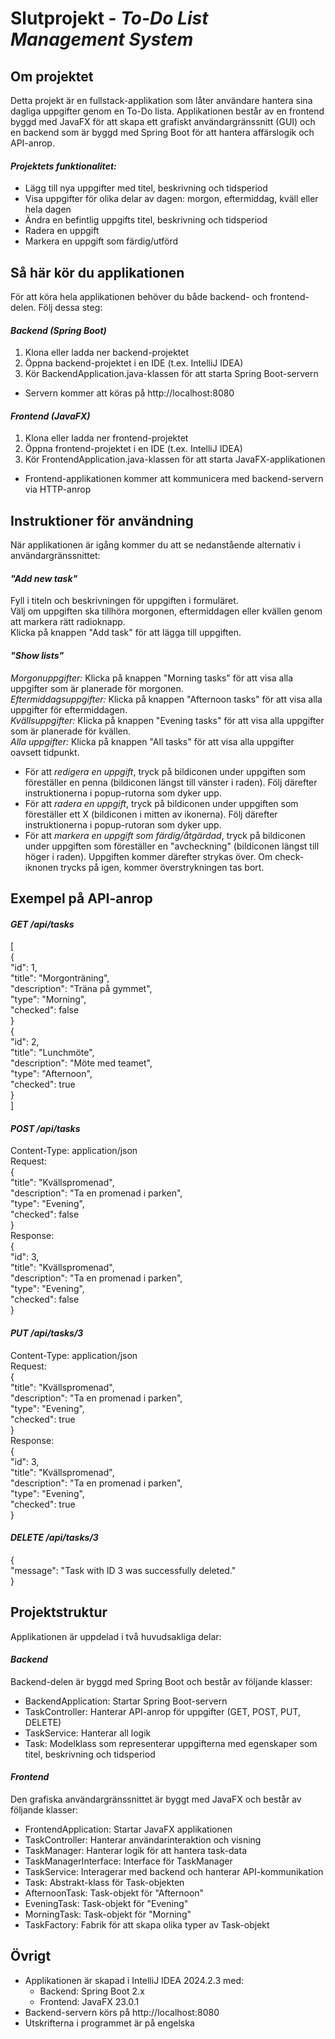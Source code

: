 # Slutprojekt - *To-Do List Management System*


## Om projektet
Detta projekt är en fullstack-applikation som låter användare hantera sina dagliga uppgifter genom en To-Do lista. 
Applikationen består av en frontend byggd med JavaFX för att skapa ett grafiskt användargränssnitt (GUI) och en backend som är byggd med Spring Boot för att hantera affärslogik och API-anrop.

#### *Projektets funktionalitet:*
* Lägg till nya uppgifter med titel, beskrivning och tidsperiod
* Visa uppgifter för olika delar av dagen: morgon, eftermiddag, kväll eller hela dagen
* Ändra en befintlig uppgifts titel, beskrivning och tidsperiod
* Radera en uppgift
* Markera en uppgift som färdig/utförd

## Så här kör du applikationen
För att köra hela applikationen behöver du både backend- och frontend-delen. Följ dessa steg:

#### *Backend (Spring Boot)*
1. Klona eller ladda ner backend-projektet
2. Öppna backend-projektet i en IDE (t.ex. IntelliJ IDEA)
3. Kör BackendApplication.java-klassen för att starta Spring Boot-servern
* Servern kommer att köras på http://localhost:8080

#### *Frontend (JavaFX)*
1. Klona eller ladda ner frontend-projektet
2. Öppna frontend-projektet i en IDE (t.ex. IntelliJ IDEA)
3. Kör FrontendApplication.java-klassen för att starta JavaFX-applikationen
* Frontend-applikationen kommer att kommunicera med backend-servern via HTTP-anrop

## Instruktioner för användning
När applikationen är igång kommer du att se nedanstående alternativ i användargränssnittet:

#### *"Add new task"*<br>
Fyll i titeln och beskrivningen för uppgiften i formuläret.<br>
Välj om uppgiften ska tillhöra morgonen, eftermiddagen eller kvällen genom att markera rätt radioknapp.<br>
Klicka på knappen "Add task" för att lägga till uppgiften.

#### *"Show lists"*<br>
*Morgonuppgifter:* Klicka på knappen "Morning tasks" för att visa alla uppgifter som är planerade för morgonen.<br>
*Eftermiddagsuppgifter:* Klicka på knappen "Afternoon tasks" för att visa alla uppgifter för eftermiddagen.<br>
*Kvällsuppgifter:* Klicka på knappen "Evening tasks" för att visa alla uppgifter som är planerade för kvällen.<br>
*Alla uppgifter:* Klicka på knappen "All tasks" för att visa alla uppgifter oavsett tidpunkt.

* För att *redigera en uppgift*, tryck på bildiconen under uppgiften som föreställer en penna (bildiconen längst till vänster i raden). Följ därefter instruktionerna i popup-rutorna som dyker upp.
* För att *radera en uppgift*, tryck på bildiconen under uppgiften som föreställer ett X (bildiconen i mitten av ikonerna). Följ därefter instruktionerna i popup-rutoran som dyker upp.
* För att *markera en uppgift som färdig/åtgärdad*, tryck på bildiconen under uppgiften som föreställer en "avcheckning" (bildiconen längst till höger i raden). Uppgiften kommer därefter strykas över. Om check-iknonen trycks på igen, kommer överstrykningen tas bort.

## Exempel på API-anrop

#### *GET /api/tasks*<br>
[<br>
  {<br>
  "id": 1,<br>
    "title": "Morgonträning",<br>
    "description": "Träna på gymmet",<br>
    "type": "Morning",<br>
    "checked": false<br>
  }<br>
  {<br>
    "id": 2,<br>
    "title": "Lunchmöte",<br>
    "description": "Möte med teamet",<br>
    "type": "Afternoon",<br>
    "checked": true<br>
  }<br>
]<br>

#### *POST /api/tasks*<br>
Content-Type: application/json<br>
Request:<br>
{<br>
  "title": "Kvällspromenad",<br>
  "description": "Ta en promenad i parken",<br>
  "type": "Evening",<br>
  "checked": false<br>
}<br>
Response:<br>
{<br>
  "id": 3,<br>
  "title": "Kvällspromenad",<br>
  "description": "Ta en promenad i parken",<br>
  "type": "Evening",<br>
  "checked": false<br>
}<br>

#### *PUT /api/tasks/3*<br>
Content-Type: application/json<br>
Request:<br>
{<br>
  "title": "Kvällspromenad",<br>
  "description": "Ta en promenad i parken",<br>
  "type": "Evening",<br>
  "checked": true<br>
}<br>
Response:<br>
{<br>
  "id": 3,<br>
  "title": "Kvällspromenad",<br>
  "description": "Ta en promenad i parken",<br>
  "type": "Evening",<br>
  "checked": true<br>
}<br>

#### *DELETE /api/tasks/3* <br>
{<br>
  "message": "Task with ID 3 was successfully deleted."<br>
}<br>


## Projektstruktur
Applikationen är uppdelad i två huvudsakliga delar:

#### *Backend*
Backend-delen är byggd med Spring Boot och består av följande klasser:
* BackendApplication: Startar Spring Boot-servern
* TaskController: Hanterar API-anrop för uppgifter (GET, POST, PUT, DELETE)
* TaskService: Hanterar all logik
* Task: Modelklass som representerar uppgifterna med egenskaper som titel, beskrivning och tidsperiod

#### *Frontend*
Den grafiska användargränssnittet är byggt med JavaFX och består av följande klasser:
* FrontendApplication: Startar JavaFX applikationen
* TaskController: Hanterar användarinteraktion och visning
* TaskManager: Hanterar logik för att hantera task-data
* TaskManagerInterface: Interface för TaskManager
* TaskService: Interagerar med backend och hanterar API-kommunikation
* Task: Abstrakt-klass för Task-objekten
* AfternoonTask: Task-objekt för "Afternoon"
* EveningTask: Task-objekt för "Evening"
* MorningTask: Task-objekt för "Morning"
* TaskFactory: Fabrik för att skapa olika typer av Task-objekt

## Övrigt
* Applikationen är skapad i IntelliJ IDEA 2024.2.3 med:
  * Backend: Spring Boot 2.x
  * Frontend: JavaFX 23.0.1
* Backend-servern körs på http://localhost:8080
* Utskrifterna i programmet är på engelska
